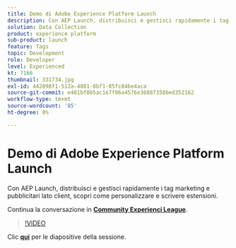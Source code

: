 ```yaml
---
title: Demo di Adobe Experience Platform Launch
description: Con AEP Launch, distribuisci e gestisci rapidamente i tag marketing e pubblicitari lato client, scopri come personalizzare e scrivere estensioni. Questa sessione è stata distribuita come parte dell’evento Contenuto Adobe Developers Live.
solution: Data Collection
product: experience platform
sub-product: launch
feature: Tags
topic: Development
role: Developer
level: Experienced
kt: 7166
thumbnail: 331734.jpg
exl-id: 442098f1-512a-4801-8bf1-85fc84be4aca
source-git-commit: e401bf0b5ac1e7f06a4576e36887358bed352162
workflow-type: tm+mt
source-wordcount: '85'
ht-degree: 0%

---
```


# Demo di Adobe Experience Platform Launch

Con AEP Launch, distribuisci e gestisci rapidamente i tag marketing e pubblicitari lato client, scopri come personalizzare e scrivere estensioni.

Continua la conversazione in **[Community Experienci League](https://adobe.ly/36Yd3v6)**.

>[!VIDEO](https://video.tv.adobe.com/v/331734/?quality=12&learn=on&hidetitle=true)

Clic **[qui](/help/adobe-developers-live/assets/experience-platform-launch-demo.pdf)** per le diapositive della sessione.
